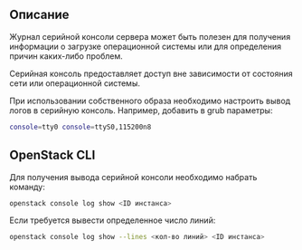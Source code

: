 ## Описание

Журнал серийной консоли сервера может быть полезен для получения информации о загрузке операционной системы или для определения причин каких-либо проблем.

Серийная консоль предоставляет доступ вне зависимости от состояния сети или операционной системы.

<info>

При использовании собственного образа необходимо настроить вывод логов в серийную консоль. Например, добавить в grub параметры:

```bash
console=tty0 console=ttyS0,115200n8
```

</info>

## OpenStack CLI

Для получения вывода серийной консоли необходимо набрать команду:
```bash
openstack console log show <ID инстанса>
```

Если требуется вывести определенное число линий:
```bash
openstack console log show --lines <кол-во линий> <ID инстанса>
```
